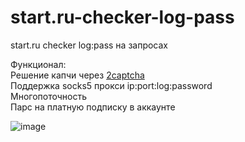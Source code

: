 # start.ru-checker-log-pass
start.ru checker log:pass на запросах


Функционал:  
Решение капчи через [2captcha](https://2captcha.com/)  
Поддержка socks5 прокси ip:port:log:password    
Многопоточность      
Парс на платную подписку в аккаунте    

![image](https://github.com/user-attachments/assets/eabff694-f243-41e8-9731-94bfa900f110)
